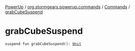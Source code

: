[PowerUp](../../index.md) / [org.stormgears.powerup.commands](../index.md) / [Commands](index.md) / [grabCubeSuspend](./grab-cube-suspend.md)

# grabCubeSuspend

`suspend fun grabCubeSuspend(): `[`Unit`](https://kotlinlang.org/api/latest/jvm/stdlib/kotlin/-unit/index.html)